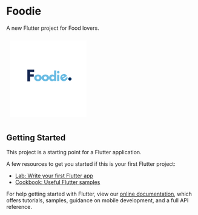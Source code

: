# Foodie

A new Flutter project for Food lovers.


<p float="center">
    <img src="https://raw.githubusercontent.com/Naveenchand06/foodie/master/images/foodie.png" width="40%" height="40%" style="margin: 10px 10px 10px 10px;">
 
 </p> 



## Getting Started

This project is a starting point for a Flutter application.

A few resources to get you started if this is your first Flutter project:

- [Lab: Write your first Flutter app](https://flutter.dev/docs/get-started/codelab)
- [Cookbook: Useful Flutter samples](https://flutter.dev/docs/cookbook)

For help getting started with Flutter, view our
[online documentation](https://flutter.dev/docs), which offers tutorials,
samples, guidance on mobile development, and a full API reference.
